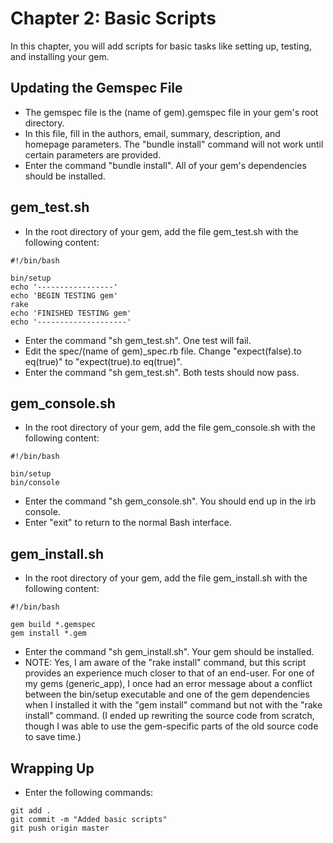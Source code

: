 # Chapter 2: Basic Scripts

In this chapter, you will add scripts for basic tasks like setting up, testing, and installing your gem.

## Updating the Gemspec File
* The gemspec file is the (name of gem).gemspec file in your gem's root directory.
* In this file, fill in the authors, email, summary, description, and homepage parameters.  The "bundle install" command will not work until certain parameters are provided.
* Enter the command "bundle install".  All of your gem's dependencies should be installed.

## gem_test.sh
* In the root directory of your gem, add the file gem_test.sh with the following content:
```
#!/bin/bash

bin/setup
echo '-----------------'
echo 'BEGIN TESTING gem'
rake
echo 'FINISHED TESTING gem'
echo '--------------------'
```
* Enter the command "sh gem_test.sh".  One test will fail.
* Edit the spec/(name of gem)_spec.rb file.  Change "expect(false).to eq(true)" to "expect(true).to eq(true)".
* Enter the command "sh gem_test.sh".  Both tests should now pass.

## gem_console.sh
* In the root directory of your gem, add the file gem_console.sh with the following content:
```
#!/bin/bash

bin/setup
bin/console
```
* Enter the command "sh gem_console.sh".  You should end up in the irb console.
* Enter "exit" to return to the normal Bash interface.

## gem_install.sh
* In the root directory of your gem, add the file gem_install.sh with the following content:
```
#!/bin/bash

gem build *.gemspec
gem install *.gem
```
* Enter the command "sh gem_install.sh".  Your gem should be installed.
* NOTE: Yes, I am aware of the "rake install" command, but this script provides an experience much closer to that of an end-user.  For one of my gems (generic_app), I once had an error message about a conflict between the bin/setup executable and one of the gem dependencies when I installed it with the "gem install" command but not with the "rake install" command.  (I ended up rewriting the source code from scratch, though I was able to use the gem-specific parts of the old source code to save time.)

## Wrapping Up
* Enter the following commands:
```
git add .
git commit -m "Added basic scripts"
git push origin master
```
